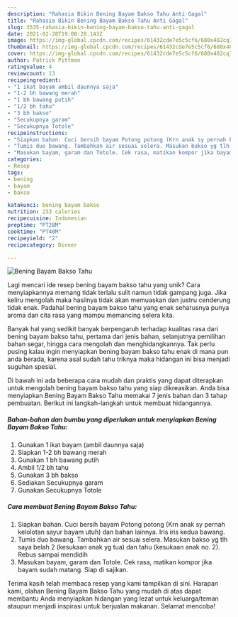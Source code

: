 ```yaml
---
description: "Rahasia Bikin Bening Bayam Bakso Tahu Anti Gagal"
title: "Rahasia Bikin Bening Bayam Bakso Tahu Anti Gagal"
slug: 3535-rahasia-bikin-bening-bayam-bakso-tahu-anti-gagal
date: 2021-02-28T19:00:28.143Z
image: https://img-global.cpcdn.com/recipes/61432cde7e5c5cf6/680x482cq70/bening-bayam-bakso-tahu-foto-resep-utama.jpg
thumbnail: https://img-global.cpcdn.com/recipes/61432cde7e5c5cf6/680x482cq70/bening-bayam-bakso-tahu-foto-resep-utama.jpg
cover: https://img-global.cpcdn.com/recipes/61432cde7e5c5cf6/680x482cq70/bening-bayam-bakso-tahu-foto-resep-utama.jpg
author: Patrick Pittman
ratingvalue: 4
reviewcount: 13
recipeingredient:
- "1 ikat bayam ambil daunnya saja"
- "1-2 bh bawang merah"
- "1 bh bawang putih"
- "1/2 bh tahu"
- "3 bh bakso"
- "Secukupnya garam"
- "Secukupnya Totole"
recipeinstructions:
- "Siapkan bahan. Cuci bersih bayam Potong potong (Krn anak sy pernah kelolotan sayur bayam utuh) dan bahan lainnya. Iris iris kedua bawang."
- "Tumis duo bawang. Tambahkan air sesuai selera. Masukan bakso yg tlh saya belah 2 (kesukaan anak yg tua) dan tahu (kesukaan anak no. 2). Rebus sampai mendidih"
- "Masukan bayam, garam dan Totole. Cek rasa, matikan kompor jika bayam sudah matang. Siap di sajikan."
categories:
- Resep
tags:
- bening
- bayam
- bakso

katakunci: bening bayam bakso 
nutrition: 233 calories
recipecuisine: Indonesian
preptime: "PT28M"
cooktime: "PT40M"
recipeyield: "2"
recipecategory: Dinner

---
```



![Bening Bayam Bakso Tahu](https://img-global.cpcdn.com/recipes/61432cde7e5c5cf6/680x482cq70/bening-bayam-bakso-tahu-foto-resep-utama.jpg)

Lagi mencari ide resep bening bayam bakso tahu yang unik? Cara menyiapkannya memang tidak terlalu sulit namun tidak gampang juga. Jika keliru mengolah maka hasilnya tidak akan memuaskan dan justru cenderung tidak enak. Padahal bening bayam bakso tahu yang enak seharusnya punya aroma dan cita rasa yang mampu memancing selera kita.

Banyak hal yang sedikit banyak berpengaruh terhadap kualitas rasa dari bening bayam bakso tahu, pertama dari jenis bahan, selanjutnya pemilihan bahan segar, hingga cara mengolah dan menghidangkannya. Tak perlu pusing kalau ingin menyiapkan bening bayam bakso tahu enak di mana pun anda berada, karena asal sudah tahu triknya maka hidangan ini bisa menjadi suguhan spesial.




Di bawah ini ada beberapa cara mudah dan praktis yang dapat diterapkan untuk mengolah bening bayam bakso tahu yang siap dikreasikan. Anda bisa menyiapkan Bening Bayam Bakso Tahu memakai 7 jenis bahan dan 3 tahap pembuatan. Berikut ini langkah-langkah untuk membuat hidangannya.

<!--inarticleads1-->

##### Bahan-bahan dan bumbu yang diperlukan untuk menyiapkan Bening Bayam Bakso Tahu:

1. Gunakan 1 ikat bayam (ambil daunnya saja)
1. Siapkan 1-2 bh bawang merah
1. Gunakan 1 bh bawang putih
1. Ambil 1/2 bh tahu
1. Gunakan 3 bh bakso
1. Sediakan Secukupnya garam
1. Gunakan Secukupnya Totole




<!--inarticleads2-->

##### Cara membuat Bening Bayam Bakso Tahu:

1. Siapkan bahan. Cuci bersih bayam Potong potong (Krn anak sy pernah kelolotan sayur bayam utuh) dan bahan lainnya. Iris iris kedua bawang.
1. Tumis duo bawang. Tambahkan air sesuai selera. Masukan bakso yg tlh saya belah 2 (kesukaan anak yg tua) dan tahu (kesukaan anak no. 2). Rebus sampai mendidih
1. Masukan bayam, garam dan Totole. Cek rasa, matikan kompor jika bayam sudah matang. Siap di sajikan.




Terima kasih telah membaca resep yang kami tampilkan di sini. Harapan kami, olahan Bening Bayam Bakso Tahu yang mudah di atas dapat membantu Anda menyiapkan hidangan yang lezat untuk keluarga/teman ataupun menjadi inspirasi untuk berjualan makanan. Selamat mencoba!
